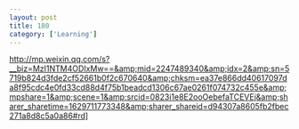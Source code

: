 ```yaml
---
layout: post
title: 180
category: ['Learning']
---
```


http://mp.weixin.qq.com/s?__biz=MzI1NTM4ODIxMw==&amp;mid=2247489340&amp;idx=2&amp;sn=5719b824d3fde2cf52661b0f2c670640&amp;chksm=ea37e866dd40617097da8f95cdc4e0fd33cd88d4f75b1beadcd1306c67ae0261f074732c455e&amp;mpshare=1&amp;scene=1&amp;srcid=0823i1e8E2ooOebefaTCEVEj&amp;sharer_sharetime=1629711773348&amp;sharer_shareid=d94307a8605fb2fbec271a8d8c5a0a86#rd]


